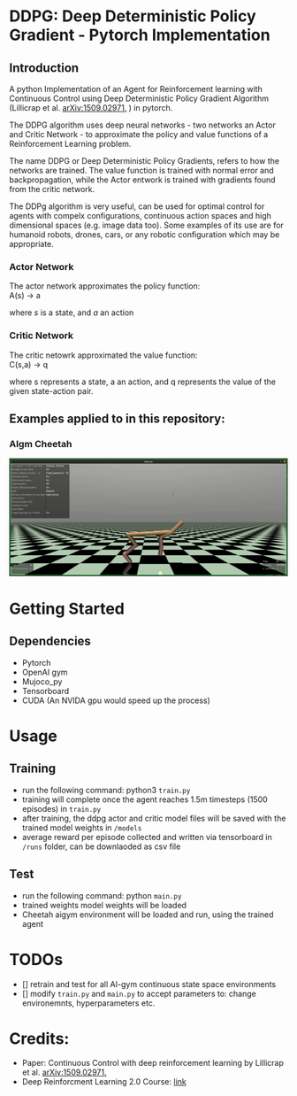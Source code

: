 # DDPG: Deep Deterministic Policy Gradient - Pytorch Implementation

## Introduction
A python Implementation of an Agent for Reinforcement learning with Continuous Control using Deep Deterministic Policy Gradient Algorithm  (Lillicrap et al. [arXiv:1509.02971.](https://arxiv.org/abs/1509.02971) ) in pytorch.

The DDPG algorithm uses deep neural networks - two networks an Actor and Critic Network - to approximate the policy and value functions of a Reinforcement Learning problem.


The name DDPG or Deep Deterministic Policy Gradients, refers to how the networks are trained. The value function is trained with normal error and backpropagation, while the Actor entwork is trained with gradients found from the critic network. 


The DDPg algorithm is very useful, can be used for optimal control for agents with compelx configurations, continuous action spaces and high dimensional spaces (e.g. image data too). Some examples of its use are for humanoid robots, drones, cars, or any robotic configuration which may be appropriate.


### Actor Network
The actor network approximates the policy function:<br>
A(s) -> a

where $s$ is a state, and $a$ an action

### Critic Network
The critic netowrk approximated the value function:<br>
C(s,a) -> q

where s represents a state, a an action, and q represents the value of the given state-action pair.

## Examples applied to in this repository:
### AIgm Cheetah

![alt text](https://github.com/Philori22/DDPG-aigym/blob/main/aigym-cheetah.gif)


# Getting Started

## Dependencies
* Pytorch
* OpenAI gym
* Mujoco_py
* Tensorboard
* CUDA (An NVIDA gpu would speed up the process)

# Usage

## Training
- run the following command: python3 ```train.py```
- training will complete once the agent reaches 1.5m timesteps (1500 episodes) in ```train.py```
- after training, the ddpg actor and critic model files will be saved with the trained model weights in ```/models```
- average reward per episode collected and written via tensorboard in ```/runs``` folder, can be downlaoded as csv file

## Test

- run the following command: python ```main.py```
- trained weights model weights will be loaded
- Cheetah aigym environment will be loaded and run, using the trained agent

# TODOs
- [] retrain and test for all AI-gym continuous state space environments
- [] modify ```train.py``` and ```main.py``` to accept parameters to: change environemnts, hyperparameters etc.

# Credits:
* Paper: Continuous Control with deep reinforcement learning by Lillicrap et al. [arXiv:1509.02971.](https://arxiv.org/abs/1509.02971) 
* Deep Reinforcment Learning 2.0 Course: [link](https://www.udemy.com/course/deep-reinforcement-learning/)
